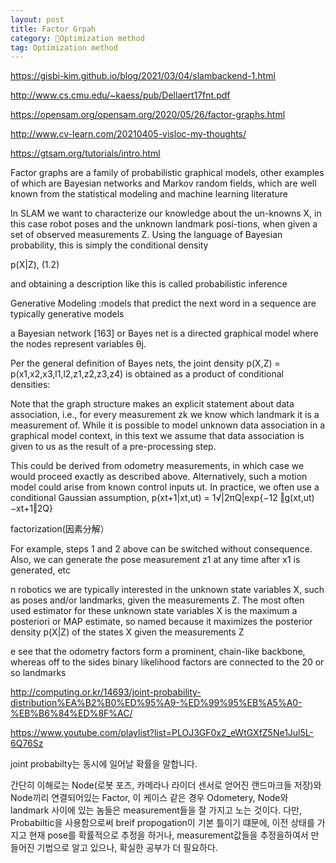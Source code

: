 ```yaml
---
layout: post
title: Factor Grpah
category: Optimization method
tag: Optimization method
---
```


https://gisbi-kim.github.io/blog/2021/03/04/slambackend-1.html

http://www.cs.cmu.edu/~kaess/pub/Dellaert17fnt.pdf

https://opensam.org/opensam.org/2020/05/26/factor-graphs.html

http://www.cv-learn.com/20210405-visloc-my-thoughts/

https://gtsam.org/tutorials/intro.html


Factor graphs are a family of probabilistic graphical models, other examples of which are Bayesian networks and Markov random fields, which are well known from the statistical modeling and machine learning literature

In SLAM we want to characterize our knowledge about the un-knowns X, in this case robot poses and the unknown landmark posi-tions, when given a set of observed measurements Z. Using the language of Bayesian probability, this is simply the conditional density

p(X|Z), (1.2)

and obtaining a description like this is called probabilistic inference


Generative Modeling :models that predict the next word in a sequence are typically generative models

a Bayesian network [163] or Bayes net is a directed graphical model where the nodes represent variables θj.

Per the general definition of Bayes nets, the joint density p(X,Z) = p(x1,x2,x3,l1,l2,z1,z2,z3,z4) is obtained as a
product of conditional densities:


Note that the graph structure makes an explicit statement about data association, i.e., for every measurement zk we know which landmark it is a measurement of. While it is possible to model unknown data association in a graphical model context, in this text we assume that data association is given to us as the result of a pre-processing step.

This could be derived from odometry measurements, in which case we would proceed exactly as described above.
Alternatively, such a motion model could arise from known control inputs ut. In practice, we often use a conditional Gaussian assumption,
p(xt+1|xt,ut) = 1√|2πQ|exp{−12 ‖g(xt,ut) −xt+1‖2Q}


factorization(因素分解）

For example, steps 1 and 2 above can be switched without consequence. Also, we can generate the pose measurement z1 at any time after x1 is generated, etc


n robotics we are typically interested in the unknown state variables X, such as poses and/or landmarks, given the measurements Z. The most often used estimator for these unknown state variables X is the maximum a posteriori or MAP estimate, so named because it maximizes the posterior density p(X|Z) of the states X given the measurements Z


e see that the odometry factors form a prominent, chain-like backbone, whereas off to the sides binary likelihood factors are connected to the 20 or so landmarks

http://computing.or.kr/14693/joint-probability-distribution%EA%B2%B0%ED%95%A9-%ED%99%95%EB%A5%A0-%EB%B6%84%ED%8F%AC/

https://www.youtube.com/playlist?list=PLOJ3GF0x2_eWtGXfZ5Ne1Jul5L-6Q76Sz


joint probabilty는 동시에 일어날 확률을 말합니다.

간단히 이해로는 Node(로봇 포즈, 카메라나 라이더 센서로 얻어진 랜드마크들 저장)와 Node끼리 연결되어있는 Factor, 이 케이스 같은 경우 Odometery, Node와 landmark 사이에 있는 놈들은 measurement들을 잘 가지고 노는 것이다. 다만, Probabiltic을 사용함으로써 breif propogation이 기본 틀이기 떄문에, 이전 상태를 가지고 현재 pose를 확률적으로 추정을 하거나, measurement값들을 추정을하여서 만들어진 기법으로 알고 있으나, 확실한 공부가 더 필요하다.
